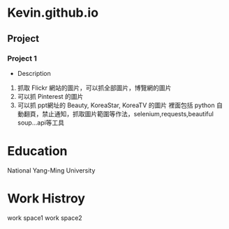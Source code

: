 # Kevin.github.io
## Project
### Project 1
- Description
1. 抓取 Flickr 網站的圖片，可以抓全部圖片，博覽網的圖片
2. 可以抓 Pinterest 的圖片
3. 可以抓 ppt網址的 Beauty, KoreaStar, KoreaTV 的圖片
裡面包括 python 自動翻頁，禁止通知，抓取圖片範圍等作法，selenium,requests,beautiful soup...api等工具

# Education
National Yang-Ming University

# Work Histroy
work space1
work space2
   
